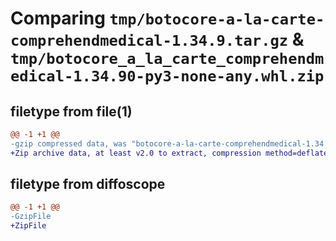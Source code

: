 # Comparing `tmp/botocore-a-la-carte-comprehendmedical-1.34.9.tar.gz` & `tmp/botocore_a_la_carte_comprehendmedical-1.34.90-py3-none-any.whl.zip`

## filetype from file(1)

```diff
@@ -1 +1 @@
-gzip compressed data, was "botocore-a-la-carte-comprehendmedical-1.34.9.tar", last modified: Thu Dec 28 01:06:36 2023, max compression
+Zip archive data, at least v2.0 to extract, compression method=deflate
```

## filetype from diffoscope

```diff
@@ -1 +1 @@
-GzipFile
+ZipFile
```

